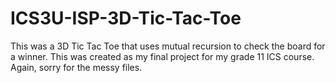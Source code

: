 # ICS3U-ISP-3D-Tic-Tac-Toe
This was a 3D Tic Tac Toe that uses mutual recursion to check the board for a winner. This was created as my final project for my grade 11 ICS course. Again, sorry for the messy files.
